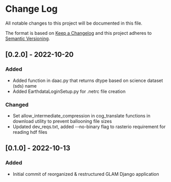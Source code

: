 # Change Log
All notable changes to this project will be documented in this file.
 
The format is based on [Keep a Changelog](http://keepachangelog.com/)
and this project adheres to [Semantic Versioning](http://semver.org/).

## [0.2.0] - 2022-10-20
### Added
- Added function in daac.py that returns dtype based on science dataset (sds) name
- Added EarthdataLoginSetup.py for .netrc file creation

### Changed
- Set allow_intermediate_compression in cog_translate functions in download utility to prevent ballooning file sizes
- Updated dev_reqs.txt, added --no-binary flag to rasterio requirement for reading hdf files


## [0.1.0] - 2022-10-13
### Added
- Initial commit of reorganized & restructured GLAM Django application